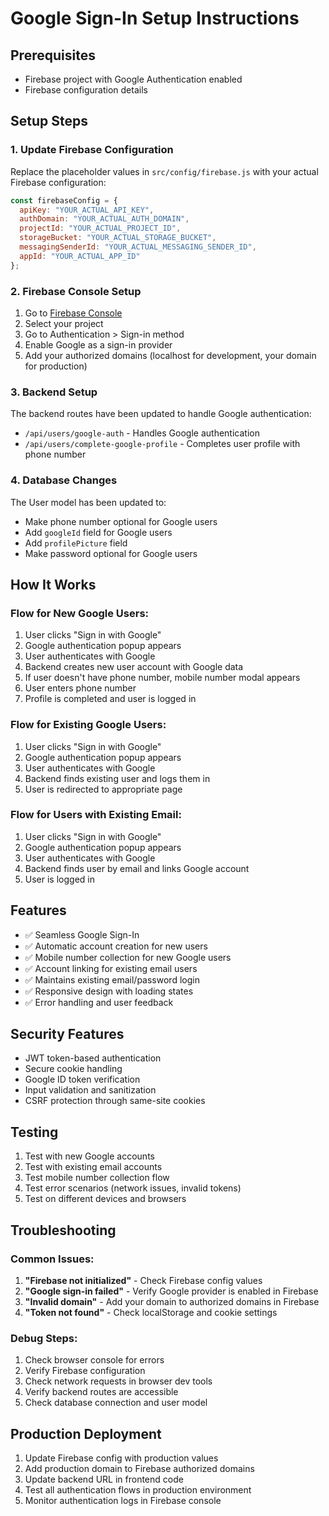 # Google Sign-In Setup Instructions

## Prerequisites
- Firebase project with Google Authentication enabled
- Firebase configuration details

## Setup Steps

### 1. Update Firebase Configuration
Replace the placeholder values in `src/config/firebase.js` with your actual Firebase configuration:

```javascript
const firebaseConfig = {
  apiKey: "YOUR_ACTUAL_API_KEY",
  authDomain: "YOUR_ACTUAL_AUTH_DOMAIN",
  projectId: "YOUR_ACTUAL_PROJECT_ID",
  storageBucket: "YOUR_ACTUAL_STORAGE_BUCKET",
  messagingSenderId: "YOUR_ACTUAL_MESSAGING_SENDER_ID",
  appId: "YOUR_ACTUAL_APP_ID"
};
```

### 2. Firebase Console Setup
1. Go to [Firebase Console](https://console.firebase.google.com/)
2. Select your project
3. Go to Authentication > Sign-in method
4. Enable Google as a sign-in provider
5. Add your authorized domains (localhost for development, your domain for production)

### 3. Backend Setup
The backend routes have been updated to handle Google authentication:
- `/api/users/google-auth` - Handles Google authentication
- `/api/users/complete-google-profile` - Completes user profile with phone number

### 4. Database Changes
The User model has been updated to:
- Make phone number optional for Google users
- Add `googleId` field for Google users
- Add `profilePicture` field
- Make password optional for Google users

## How It Works

### Flow for New Google Users:
1. User clicks "Sign in with Google"
2. Google authentication popup appears
3. User authenticates with Google
4. Backend creates new user account with Google data
5. If user doesn't have phone number, mobile number modal appears
6. User enters phone number
7. Profile is completed and user is logged in

### Flow for Existing Google Users:
1. User clicks "Sign in with Google"
2. Google authentication popup appears
3. User authenticates with Google
4. Backend finds existing user and logs them in
5. User is redirected to appropriate page

### Flow for Users with Existing Email:
1. User clicks "Sign in with Google"
2. Google authentication popup appears
3. User authenticates with Google
4. Backend finds user by email and links Google account
5. User is logged in

## Features

- ✅ Seamless Google Sign-In
- ✅ Automatic account creation for new users
- ✅ Mobile number collection for new Google users
- ✅ Account linking for existing email users
- ✅ Maintains existing email/password login
- ✅ Responsive design with loading states
- ✅ Error handling and user feedback

## Security Features

- JWT token-based authentication
- Secure cookie handling
- Google ID token verification
- Input validation and sanitization
- CSRF protection through same-site cookies

## Testing

1. Test with new Google accounts
2. Test with existing email accounts
3. Test mobile number collection flow
4. Test error scenarios (network issues, invalid tokens)
5. Test on different devices and browsers

## Troubleshooting

### Common Issues:
1. **"Firebase not initialized"** - Check Firebase config values
2. **"Google sign-in failed"** - Verify Google provider is enabled in Firebase
3. **"Invalid domain"** - Add your domain to authorized domains in Firebase
4. **"Token not found"** - Check localStorage and cookie settings

### Debug Steps:
1. Check browser console for errors
2. Verify Firebase configuration
3. Check network requests in browser dev tools
4. Verify backend routes are accessible
5. Check database connection and user model

## Production Deployment

1. Update Firebase config with production values
2. Add production domain to Firebase authorized domains
3. Update backend URL in frontend code
4. Test all authentication flows in production environment
5. Monitor authentication logs in Firebase console 